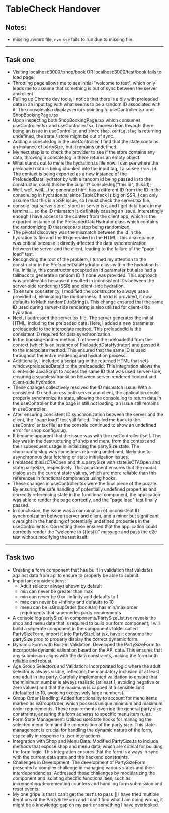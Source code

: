 # TableCheck Handover

## Notes:

- missing .nvmrc file, `nvm use` fails to run due to missing file.

---

## Task one

- Visiting localhost:3000/:shop/book OR localhost:3000/test/book fails to load page
- Throttling page allows me to see initial "welcome to test", which only leads me to assume that something is out of sync between the server and client
- Pulling up Chrome dev tools, I notice that there is a div with preloaded data in an input tag with what seems to be a random ID associated with it. The console also displays errors pointing to useController.tsx and ShopBookingPage.tsx
- Upon inspecting both ShopBookingPage.tsx which consumes useController.tsx and useController.tsx, I moreso lean towards there being an issue in useController, and since `shop.config.slug` is returning undefined, the state / store might be out of sync.
- Adding a console.log in the useController, I find that the state contains an instance of partySize, but it remains undefined.
- My next step is to check the provider to see if the store contains any data, throwing a console.log in there returns an empty object.
- What stands out to me is the hydration.ts file now. I can see where the preloaded data is being chunked into the input tag, I also see `this.id`. The context is being exported as a new instance of the PreloadedDataHydrator by with a random id being passed in to the constructor, could this be the culprit? console.log("this.id", this.id);
- Well, well, well... the generated html has a different ID from the ID in the console.log in hydration.ts, since TableCheck is big on SSR, I can only assume that this is a SSR issue, so I must check the server.tsx file.
- console.log('server store', store) in server.tsx, and I get data back in my terminal... so the ID mismatch is definitely causing an issue. Interestingly enough I have access to the context from the client app, which is the exported instance of the PreloadedDataHydrator class which contains the randomizing ID that needs to stop being randomized.
- The pivotal discovery was the mismatch between the id in the hydration.ts file and the ID generated in the HTML. This discrepancy was critical because it directly affected the data synchronization between the server and the client, leading to the failure of the "page load" test.
- Recognizing the root of the problem, I turned my attention to the constructor in the PreloadedDataHydrator class within the hydration.ts file. Initially, this constructor accepted an id parameter but also had a fallback to generate a random ID if none was provided. This approach was problematic because it resulted in inconsistent IDs between the server-side rendering (SSR) and client-side hydration.
- To ensure consistency, I modified the constructor to always use a provided id, eliminating the randomness. If no id is provided, it now defaults to Math.random().toString(). This change ensured that the same ID used during server-side rendering is also utilized for client-side hydration.
- Next, I addressed the server.tsx file. The server generates the initial HTML, including the preloaded data. Here, I added a new parameter preloadedId to the interpolate method. This preloadedId is the consistent ID required for data synchronization.
- In the bookingHandler method, I retrieved the preloadedId from the context (which is an instance of PreloadedDataHydrator) and passed it to the interpolate method. This ensured that the same ID is used throughout the entire rendering and hydration process.
- Additionally, I included a script tag in the returned HTML that sets window.preloadedDataId to the preloadedId. This integration allows the client-side JavaScript to access the same ID that was used server-side, ensuring a seamless transition between server-rendered content and client-side hydration.
- These changes collectively resolved the ID mismatch issue. With a consistent ID used across both server and client, the application could properly synchronize its state, allowing the console.log to return data in the useController but the page is still not loading, an issue still remains in useController.
- After ensuring consistent ID synchronization between the server and the client, the "page load" test still failed. This led me back to the useController.tsx file, as the console continued to show an undefined error for shop.config.slug.
- It became apparent that the issue was with the useController itself. The key was in the destructuring of shop and menu from the context and their subsequent usage in initializing the partySize state. The shop.config.slug was sometimes returning undefined, likely due to asynchronous data fetching or state initialization issues.
- I replaced this.isCTAOpen and this.partySize with state.isCTAOpen and state.partySize, respectively. This adjustment ensures that the modal dialog uses the current state values, which are more reliable than this references in functional components using hooks.
- These changes in useController.tsx were the final piece of the puzzle. By ensuring the safe handling of potentially undefined properties and correctly referencing state in the functional component, the application was able to render the page correctly, and the "page load" test finally passed.
- In conclusion, the issue was a combination of inconsistent ID synchronization between server and client, and a minor but significant oversight in the handling of potentially undefined properties in the useController.tsx. Correcting these ensured that the application could correctly render the "welcome to {{test}}" message and pass the e2e test without modifying the test itself.

---

## Task two

- Creating a form component that has built in validation that validates against data from api to ensure to properly be able to submit.
- Important considerations:
  - Adult selector always shown by default
  - min can never be greater than max
  - min can never be 0 or -infinity and defaults to 1
  - max can never be +infinity and defaults to 10
  - menu can be isGroupOrder (boolean) has min/max order requirments that supercedes party requirements
- A console.log(partySize) in components/PartySizeList.tsx reveals the shop and menu data that is required to build our form component, I will build a seperate component in the components folder called PartySizeForm, import it into PartySizeList.tsx, have it consume the partySize prop to properly display the correct dynamic form.
- Dynamic Form with Built-in Validation: Developed the PartySizeForm to incorporate dynamic validation based on the API data. This ensures that any submission aligns with the data constraints, making the form both reliable and robust.
- Age Group Selectors and Validation: Incorporated logic where the adult selector is always visible, reflecting the mandatory inclusion of at least one adult in the party. Carefully implemented validation to ensure that the minimum number is always realistic (at least 1, avoiding negative or zero values) and that the maximum is capped at a sensible limit (defaulted to 10, avoiding excessively large numbers).
- Group Order Handling: Added functionality to account for menu items marked as isGroupOrder, which possess unique minimum and maximum order requirements. These requirements override the general party size constraints, ensuring the form adheres to specific menu item rules.
- Form State Management: Utilized useState hooks for managing the selected menu item and the composition of the party size. This state management is crucial for handling the dynamic nature of the form, especially in response to user interactions.
- Integration with Shop and Menu Data: Modified PartySize.ts to include methods that expose shop and menu data, which are critical for building the form logic. This integration ensures that the form is always in sync with the current data state and the backend constraints.
- Challenges in Development: The development of PartySizeForm presented a complex challenge in managing various states and their interdependencies. Addressed these challenges by modularizing the component and isolating specific functionalities, such as incrementing/decrementing counters and handling form submission and reset events.
- My one gripe is that I can't get the test's to pass 🥲 I have tried multiple iterations of the PartySizeForm and I can't find what I am doing wrong, it might be a knowledge gap on my part or something I have overlooked.
